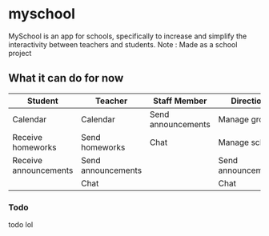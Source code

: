 # myschool

MySchool is an app for schools, specifically to increase and simplify the interactivity between teachers and students. 
Note : Made as a school project

## What it can do for now
| Student               | Teacher            | Staff Member       | Direction          |   |
|-----------------------|--------------------|--------------------|--------------------|---|
| Calendar              | Calendar           | Send announcements | Manage groups      |   |
| Receive homeworks     | Send homeworks     | Chat               | Manage school      |   |
| Receive announcements | Send announcements |                    | Send announcements |   |
|                       | Chat               |                    | Chat               |   |
### Todo
todo lol
